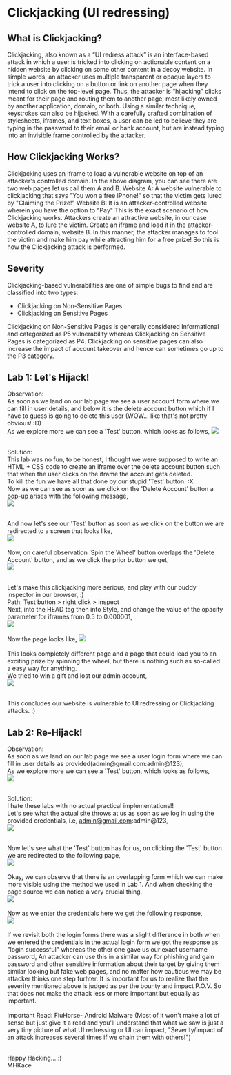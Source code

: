 # Clickjacking (UI redressing)

<h2> What is Clickjacking? </h2>

Clickjacking, also known as a “UI redress attack” is an interface-based attack in which a user is tricked into clicking on actionable content on a hidden website by clicking on some other content in a decoy website. In simple words, an attacker uses multiple transparent or opaque layers to trick a user into clicking on a button or link on another page when they intend to click on the top-level page. Thus, the attacker is “hijacking” clicks meant for their page and routing them to another page, most likely owned by another application, domain, or both.
Using a similar technique, keystrokes can also be hijacked. With a carefully crafted combination of stylesheets, iframes, and text boxes, a user can be led to believe they are typing in the password to their email or bank account, but are instead typing into an invisible frame controlled by the attacker.<br>

<h2>How Clickjacking Works?</h2>

Clickjacking uses an iframe to load a vulnerable website on top of an attacker's controlled domain. In the above diagram, you can see there are two web pages let us call them A and B. Website A: A website vulnerable to clickjacking that says "You won a free iPhone!" so that the victim gets lured by "Claiming the Prize!" Website B: It is an attacker-controlled website wherein you have the option to "Pay" This is the exact scenario of how Clickjacking works. Attackers create an attractive website, in our case website A, to lure the victim. Create an iframe and load it in the attacker-controlled domain, website B. In this manner, the attacker manages to fool the victim and make him pay while attracting him for a free prize! So this is how the Clickjacking attack is performed. <br>

<h2>Severity</h2>

Clickjacking-based vulnerabilities are one of simple bugs to find and are classified into two types:<br>
<ul>
    <li>Clickjacking on Non-Sensitive Pages</li>
    <li>Clickjacking on Sensitive Pages</li>
</ul>
Clickjacking on Non-Sensitive Pages is generally considered Informational and categorized as P5 vulnerability whereas Clickjacking on Sensitive Pages is categorized as P4. Clickjacking on sensitive pages can also increase the impact of account takeover and hence can sometimes go up to the P3 category.<br>

<h2> Lab 1: Let's Hijack!</h2>
Observation: <br>
As soon as we land on our lab page we see a user account form where we can fill in user details, and below it is the delete account button which if I have to guess is going to delete this user (WOW... like that's not pretty obvious! :D)<br>
As we explore more we can see a 'Test' button, which looks as follows,
<img src="https://github.com/MHKace/Walkthroughs/assets/157091170/948256c6-2ae5-4fc1-8348-0063aa0d6c9d"><br><br>

Solution: <br>
This lab was no fun, to be honest, I thought we were supposed to write an HTML + CSS code to create an iframe over the delete account button such that when the user clicks on the iframe the account gets deleted.<br>
To kill the fun we have all that done by our stupid 'Test' button. :X <br>
Now as we can see as soon as we click on the 'Delete Account' button a pop-up arises with the following message, <br>
<img src="https://github.com/MHKace/Walkthroughs/assets/157091170/3d38bd41-3f05-4ecf-807a-a9a6f400edae"><br><br>

And now let's see our 'Test' button as soon as we click on the button we are redirected to a screen that looks like, <br>
<img src="https://github.com/MHKace/Walkthroughs/assets/157091170/fa44bef4-7cc1-42d2-b8cc-6a2356deb680"><br><br>
Now, on careful observation 'Spin the Wheel' button overlaps the 'Delete Account' button, and as we click the prior button we get, <br>
<img src="https://github.com/MHKace/Walkthroughs/assets/157091170/60b4a396-e46e-4fb4-ad22-2144efabc882"><br><br>

Let's make this clickjacking more serious, and play with our buddy inspector in our browser, :) <br>
Path: Test button > right click > inspect <br>
Next, into the HEAD tag then into Style, and change the value of the opacity parameter for iframes from 0.5 to 0.000001, <br>
<img src="https://github.com/MHKace/Walkthroughs/assets/157091170/7f2a83ca-bfe2-4533-9957-069c66e3d687"> <br><br>
Now the page looks like, <brC>
<img src="https://github.com/MHKace/Walkthroughs/assets/157091170/6e20a9ac-7379-45b5-a9d0-de8514dac0e5"><br><br>
This looks completely different page and a page that could lead you to an exciting prize by spinning the wheel, but there is nothing such as so-called a easy way for anything. <br>
We tried to win a gift and lost our admin account, <br>
<img src="https://github.com/MHKace/Walkthroughs/assets/157091170/7e05473a-b97a-4093-89cc-6801cc6bad9a"><br><br>

This concludes our website is vulnerable to UI redressing or Clickjacking attacks. :)



<h2> Lab 2: Re-Hijack!</h2>
Observation: <br>
As soon as we land on our lab page we see a user login form where we can fill in user details as provided(admin@gmail.com:admin@123),<br>
As we explore more we can see a 'Test' button, which looks as follows,<br>
<img src="https://github.com/MHKace/Walkthroughs/assets/157091170/9ee061f3-ee0b-4373-af81-6eccf65bc7f9"><br><br>

Solution: <br>
I hate these labs with no actual practical implementations!! <br>
Let's see what the actual site throws at us as soon as we log in using the provided credentials, i.e, admin@gmail.com:admin@123, <br>
<img src="https://github.com/MHKace/Walkthroughs/assets/157091170/5ecc6f2f-1744-422b-a01c-ba1a5333f762"><br><br>

Now let's see what the 'Test' button has for us, on clicking the 'Test' button we are redirected to the following page, <br>
<img src="https://github.com/MHKace/Walkthroughs/assets/157091170/388fa328-c32d-4446-b731-92567a23bd4a"><br><br>
Okay, we can observe that there is an overlapping form which we can make more visible using the method we used in Lab 1. And when checking the page source we can notice a very crucial thing. <br>
<img src="https://github.com/MHKace/Walkthroughs/assets/157091170/1067ec39-b739-405a-951a-62892e1e0092"><br><br>
Now as we enter the credentials here we get the following response,<br>
<img src="https://github.com/MHKace/Walkthroughs/assets/157091170/f57341c0-96a0-45e1-aa70-be04d7e27871"> <br><br>
If we revisit both the login forms there was a slight difference in both when we entered the credentials in the actual login form we got the response as "login successful" whereas the other one gave us our exact username password, An attacker can use this in a similar way for phishing and gain password and other sensitive information about their target by giving them similar looking but fake web pages, and no matter how cautious we may be attacker thinks one step furhter. It is important for us to realize that the severity mentioned above is judged as per the bounty and impact P.O.V. So that does not make the attack less or more important but equally as important. <br><br>
Important Read: FluHorse- Android Malware (Most of it won't make a lot of sense but just give it a read and you'll understand that what we saw is just a very tiny picture of what UI redressing or UI can impact, "Severity/impact of an attack increases several times if we chain them with others!")<br><br>

Happy Hacking....:)<br>
MHKace
